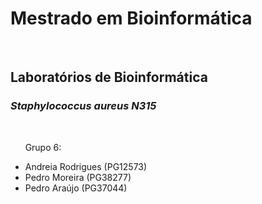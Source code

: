 # Mestrado em Bioinformática
<br />

## Laboratórios de Bioinformática
### *Staphylococcus aureus N315*
<br />

&nbsp; &nbsp; &nbsp; Grupo 6:
* Andreia Rodrigues (PG12573)
* Pedro Moreira (PG38277)
* Pedro Araújo (PG37044)

